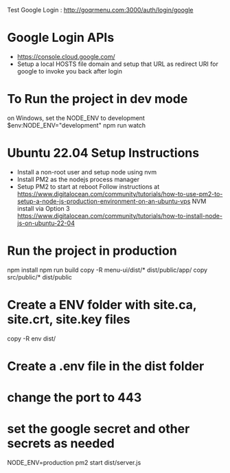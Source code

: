 Test Google Login : http://goqrmenu.com:3000/auth/login/google

# Google Login APIs
- https://console.cloud.google.com/
- Setup a local HOSTS file domain and setup that URL as redirect URI for google to invoke you back after login


# To Run the project in dev mode
on Windows, set the NODE_ENV to development
$env:NODE_ENV="development"
npm run watch

# Ubuntu 22.04 Setup Instructions
- Install a non-root user and setup node using nvm
- Install PM2 as the nodejs process manager
- Setup PM2 to start at reboot
Follow instructions at https://www.digitalocean.com/community/tutorials/how-to-use-pm2-to-setup-a-node-js-production-environment-on-an-ubuntu-vps
NVM install via Option 3 https://www.digitalocean.com/community/tutorials/how-to-install-node-js-on-ubuntu-22-04

# Run the project in production
npm install
npm run build
copy -R menu-ui/dist/* dist/public/app/
copy src/public/* dist/public

# Create a ENV folder with site.ca, site.crt, site.key files
copy -R env dist/

# Create a .env file in the dist folder
# change the port to 443
# set the google secret and other secrets as needed

NODE_ENV=production pm2 start dist/server.js